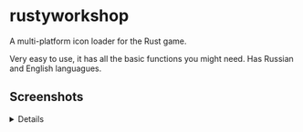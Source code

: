 # rustyworkshop
A multi-platform icon loader for the Rust game.

Very easy to use, it has all the basic functions you might need. Has Russian and English languagues.

## Screenshots

<details>
  ![alt text](http://rustyplugin.ru/RustyWorkshop/English/1.jpg)
  ![alt text](http://rustyplugin.ru/RustyWorkshop/English/2.jpg)
  ![alt text](http://rustyplugin.ru/RustyWorkshop/English/3.jpg)
  ![alt text](http://rustyplugin.ru/RustyWorkshop/English/4.jpg)
  ![alt text](http://rustyplugin.ru/RustyWorkshop/English/5.jpg)
  ![alt text](http://rustyplugin.ru/RustyWorkshop/English/6.jpg)
  ![alt text](http://rustyplugin.ru/RustyWorkshop/English/7.jpg)
  ![alt text](http://rustyplugin.ru/RustyWorkshop/English/8.jpg)
  ![alt text](http://rustyplugin.ru/RustyWorkshop/English/9.jpg)
  ![alt text](http://rustyplugin.ru/RustyWorkshop/English/10.jpg)
  ![alt text](http://rustyplugin.ru/RustyWorkshop/English/11.jpg)
</details>
